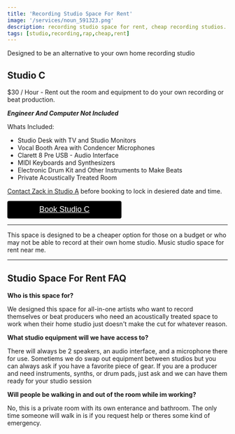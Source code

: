 ```yaml
---
title: 'Recording Studio Space For Rent'
image: '/services/noun_591323.png'
description: recording studio space for rent, cheap recording studios.
tags: [studio,recording,rap,cheap,rent]
---
```

Designed to be an alternative to your own home recording studio

## Studio C

$30 / Hour - Rent out the room and equipment to do your own recording or beat production. 

**_Engineer And Computer Not Included_**

Whats Included:
- Studio Desk with TV and Studio Monitors
- Vocal Booth Area with Condencer Microphones
- Clarett 8 Pre USB - Audio Interface
- MIDI Keyboards and Synthesizers
- Electronic Drum Kit and Other Instruments to Make Beats
- Private Acoustically Treated Room

<a href="{{site.baseurl}}/contact">Contact Zack in Studio A</a> before booking to lock in desiered date and time.

<div style="overflow: auto;">
  <a target="_blank" href="https://checkout.square.site/buy/ONTA6ABV475VPA7B4JGXLCA5?src=embed" style="
    display: inline-block;
    font-family: Helvetica, Arial, sans-serif;
    font-size: 18px;
    line-height: 38px;
    height: 40px;
    padding-left: 48px;
    padding-right: 48px;
    color: #ffffff;
    min-width: 165px;
    background-color: #000000;
    border-radius: 4px;
    text-align: center;
    box-shadow: 0 0 0 1px rgba(0,0,0,.1) inset;
  ">Book Studio C</a>
</div>

- - -

This space is designed to be a cheaper option for those on a budget or who may not be able to record at their own home studio. Music studio space for rent near me.

- - -

## Studio Space For Rent FAQ

**Who is this space for?**

We designed this space for all-in-one artists who want to record themselves or beat producers who need an acoustically treated space to work when their home studio just doesn't make the cut for whatever reason.

**What studio equipment will we have access to?**

There will always be 2 speakers, an audio interface, and a microphone there for use. Sometiems we do swap out equipment between studios but you can always ask if you have a favorite piece of gear. If you are a producer and need instruments, synths, or drum pads, just ask and we can have them ready for your studio session

**Will people be walking in and out of the room while im working?**

No, this is a private room with its own enterance and bathroom. The only time someone will walk in is if you request help or theres some kind of emergency.
